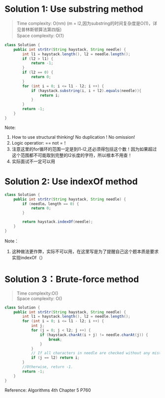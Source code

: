 # Solution 1: Use substring method
> Time complexity: O(nm) (m = l2,因为substring的时间复杂度是O(1)，详见普林斯顿算法第四版)<br> Space complexity: O(1）
``` Java
class Solution {
    public int strStr(String haystack, String needle) {
        int l1 = haystack.length(), l2 = needle.length();
        if (l2 > l1) {
            return -1;
        }
        if (l2 == 0) {
            return 0;
        }
        for (int i = 0; i <= l1 - l2; i ++) {
            if (haystack.substring(i, i + l2).equals(needle)){
                return i;
            }
        }
        return -1;
    }
}
```
Note:<br>
1. How to use structural thinking! No duplication ! No omission!
2. Logic operatior: == not =！
3. 注意这里的for循环的范围一定是到l1-l2,还必须得包括这个数！因为如果超过这个范围都不可能取到完整的l2长度的字符，所以根本不用查！
4. 实际面试不一定可以用
# Solution 2: Use indexOf method
```Java
class Solution {
    public int strStr(String haystack, String needle) {
        if (needle。length == 0) {
            return 0;
        }

        return haystack.indexOf(needle);
    }
}
```
Note：<br>
1. 这种做法更作弊，实际不可以用，在这里写是为了提醒自己这个题本质是要求实现indexOf（）
# Solution 3：Brute-force method
> Time complexity:O()<br> Space complexity: O()
```Java
class Solution {
    public int strStr(String haystack, String needle) {
        int l1 = haystack.length(), l2 = needle.length();
        for (int i = 0; i <= l1 - l2; i ++) {
            int j;
            for (j = 0; j < l2; j ++) {
                if (haystack.charAt(i + j) != needle.charAt(j)) {
                    break;
                }
            }
            // If all characters in needle are checked without any mistake, which means we find this substring correctly, return i.
            if (j == l2) return i;
        }
        //Otherwise, return -1.
        return -1;
    }
}
```
Reference: Algorithms 4th Chapter 5 P760
